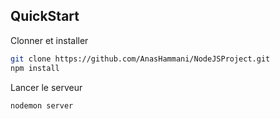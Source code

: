 ## QuickStart

Clonner et installer

```bash
git clone https://github.com/AnasHammani/NodeJSProject.git
npm install
```

Lancer le serveur

```bash
nodemon server
```
